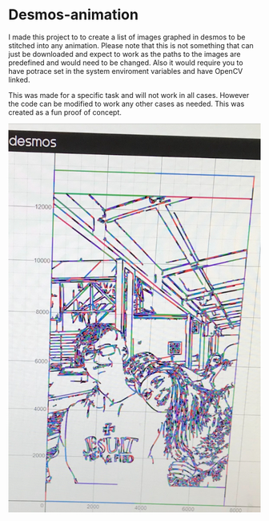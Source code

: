 # Desmos-animation
I made this project to to create a list of images graphed in desmos to be stitched into any animation. Please note that this is not something that can just be downloaded and expect
to work as the paths to the images are predefined and would need to be changed. Also it would require you to have potrace set in the system enviroment variables and have OpenCV linked.

This was made for a specific task and will not work in all cases. However the code can be modified to work any other cases as needed. This was created as a fun proof of concept.

![screenshot](Proj3.jpg)
